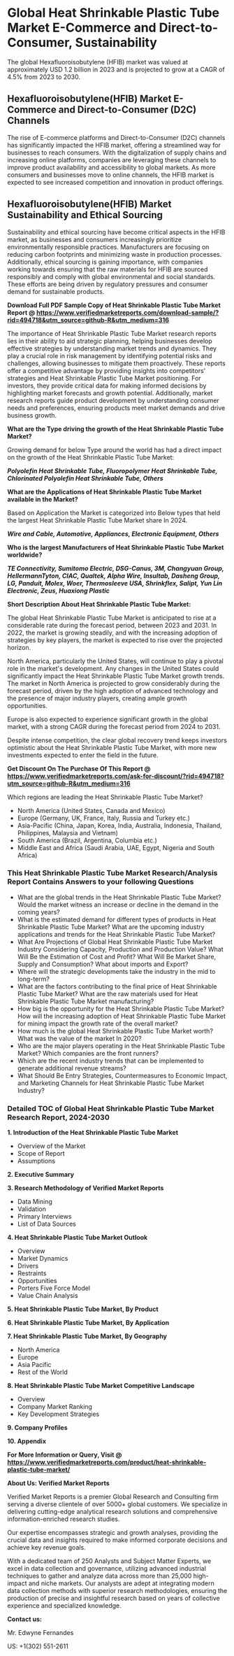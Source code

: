 <h1>Global Heat Shrinkable Plastic Tube Market E-Commerce and Direct-to-Consumer, Sustainability</h1><p class=""><p>The global Hexafluoroisobutylene (HFIB) market was valued at approximately USD 1.2 billion in 2023 and is projected to grow at a CAGR of 4.5% from 2023 to 2030.</p><h2>Hexafluoroisobutylene(HFIB) Market E-Commerce and Direct-to-Consumer (D2C) Channels</h2><p>The rise of E-commerce platforms and Direct-to-Consumer (D2C) channels has significantly impacted the HFIB market, offering a streamlined way for businesses to reach consumers. With the digitalization of supply chains and increasing online platforms, companies are leveraging these channels to improve product availability and accessibility to global markets. As more consumers and businesses move to online channels, the HFIB market is expected to see increased competition and innovation in product offerings.</p><h2>Hexafluoroisobutylene(HFIB) Market Sustainability and Ethical Sourcing</h2><p>Sustainability and ethical sourcing have become critical aspects in the HFIB market, as businesses and consumers increasingly prioritize environmentally responsible practices. Manufacturers are focusing on reducing carbon footprints and minimizing waste in production processes. Additionally, ethical sourcing is gaining importance, with companies working towards ensuring that the raw materials for HFIB are sourced responsibly and comply with global environmental and social standards. These efforts are being driven by regulatory pressures and consumer demand for sustainable products.</p></p><p class=""><strong>Download Full PDF Sample Copy of Heat Shrinkable Plastic Tube Market Report @ <a href="https://www.verifiedmarketreports.com/download-sample/?rid=494718&utm_source=github-R&utm_medium=316" target="_blank">https://www.verifiedmarketreports.com/download-sample/?rid=494718&utm_source=github-R&utm_medium=316</a></strong></p><p>The importance of&nbsp;Heat Shrinkable Plastic Tube Market research reports lies in their ability to aid strategic planning, helping businesses develop effective strategies by understanding market trends and dynamics. They play a crucial role in risk management by identifying potential risks and challenges, allowing businesses to mitigate them proactively. These reports offer a competitive advantage by providing insights into competitors' strategies and Heat Shrinkable Plastic Tube Market positioning. For investors, they provide critical data for making informed decisions by highlighting market forecasts and growth potential. Additionally, market research reports guide product development by understanding consumer needs and preferences, ensuring products meet market demands and drive business growth.</p><p><strong>What are the&nbsp;Type driving the growth of the Heat Shrinkable Plastic Tube Market?</strong></p><p id="" class="">Growing demand for below Type around the world has had a direct impact on the growth of the Heat Shrinkable Plastic Tube Market:</p><p class=""><em><strong>Polyolefin Heat Shrinkable Tube, Fluoropolymer Heat Shrinkable Tube, Chlorinated Polyolefin Heat Shrinkable Tube, Others</strong></em></p><p class=""><strong>What are the&nbsp;Applications&nbsp;of Heat Shrinkable Plastic Tube Market available in the Market?</strong></p><p id="" class="">Based on Application the Market is categorized into Below types that held the largest Heat Shrinkable Plastic Tube Market share In 2024.</p><p class=""><em><strong>Wire and Cable, Automotive, Appliances, Electronic Equipment, Others</strong></em></p><p class=""><strong>Who is the largest Manufacturers of Heat Shrinkable Plastic Tube Market worldwide?</strong></p><p><em><strong>TE Connectivity, Sumitomo Electric, DSG-Canus, 3M, Changyuan Group, HellermannTyton, CIAC, Qualtek, Alpha Wire, Insultab, Dasheng Group, LG, Panduit, Molex, Woer, Thermosleeve USA, Shrinkflex, Salipt, Yun Lin Electronic, Zeus, Huaxiong Plastic</strong></em></p><p id="" class=""><strong>Short Description About Heat Shrinkable Plastic Tube Market:</strong></p><p>The global Heat Shrinkable Plastic Tube Market is anticipated to rise at a considerable rate during the forecast period, between 2023 and 2031. In 2022, the market is growing steadily, and with the increasing adoption of strategies by key players, the market is expected to rise over the projected horizon.</p><p>North America, particularly the United States, will continue to play a pivotal role in the market's development. Any changes in the United States could significantly impact the Heat Shrinkable Plastic Tube Market growth trends. The market in North America is projected to grow considerably during the forecast period, driven by the high adoption of advanced technology and the presence of major industry players, creating ample growth opportunities.</p><p>Europe is also expected to experience significant growth in the global market, with a strong CAGR during the forecast period from 2024 to 2031.</p><p>Despite intense competition, the clear global recovery trend keeps investors optimistic about the Heat Shrinkable Plastic Tube Market, with more new investments expected to enter the field in the future.</p><p id="" class=""><strong>Get Discount On The Purchase Of This Report @ <a href="https://www.verifiedmarketreports.com/ask-for-discount/?rid=494718?utm_source=github-R&utm_medium=316" target="_blank">https://www.verifiedmarketreports.com/ask-for-discount/?rid=494718?utm_source=github-R&utm_medium=316</a></strong></p><p class="">Which regions are leading the Heat Shrinkable Plastic Tube Market?</p><ul><li>North America (United States, Canada and Mexico)</li><li>Europe (Germany, UK, France, Italy, Russia and Turkey etc.)</li><li>Asia-Pacific (China, Japan, Korea, India, Australia, Indonesia, Thailand, Philippines, Malaysia and Vietnam)</li><li>South America (Brazil, Argentina, Columbia etc.)</li><li>Middle East and Africa (Saudi Arabia, UAE, Egypt, Nigeria and South Africa)</li></ul><h3 id="" class="">This Heat Shrinkable Plastic Tube Market Research/Analysis Report Contains Answers to your following Questions</h3><ul><li>What are the global trends in the Heat Shrinkable Plastic Tube Market? Would the market witness an increase or decline in the demand in the coming years?</li><li>What is the estimated demand for different types of products in Heat Shrinkable Plastic Tube Market? What are the upcoming industry applications and trends for the Heat Shrinkable Plastic Tube Market?</li><li>What Are Projections of Global Heat Shrinkable Plastic Tube Market Industry Considering Capacity, Production and Production Value? What Will Be the Estimation of Cost and Profit? What Will Be Market Share, Supply and Consumption? What about imports and Export?</li><li>Where will the strategic developments take the industry in the mid to long-term?</li><li>What are the factors contributing to the final price of Heat Shrinkable Plastic Tube Market? What are the raw materials used for Heat Shrinkable Plastic Tube Market manufacturing?</li><li>How big is the opportunity for the Heat Shrinkable Plastic Tube Market? How will the increasing adoption of Heat Shrinkable Plastic Tube Market for mining impact the growth rate of the overall market?</li><li>How much is the global Heat Shrinkable Plastic Tube Market worth? What was the value of the market In 2020?</li><li>Who are the major players operating in the Heat Shrinkable Plastic Tube Market? Which companies are the front runners?</li><li>Which are the recent industry trends that can be implemented to generate additional revenue streams?</li><li>What Should Be Entry Strategies, Countermeasures to Economic Impact, and Marketing Channels for Heat Shrinkable Plastic Tube Market Industry?</li></ul><h3 id="" class="">Detailed TOC of Global Heat Shrinkable Plastic Tube Market Research Report, 2024-2030</h3><p id="" class=""><strong>1. Introduction of the Heat Shrinkable Plastic Tube Market</strong></p><ul><li>Overview of the Market</li><li>Scope of Report</li><li>Assumptions</li></ul><p id="" class=""><strong>2. Executive Summary</strong></p><p id="" class=""><strong>3. Research Methodology of Verified Market Reports</strong></p><ul><li>Data Mining</li><li>Validation</li><li>Primary Interviews</li><li>List of Data Sources</li></ul><p id="" class=""><strong>4. Heat Shrinkable Plastic Tube Market Outlook</strong></p><ul><li>Overview</li><li>Market Dynamics</li><li>Drivers</li><li>Restraints</li><li>Opportunities</li><li>Porters Five Force Model</li><li>Value Chain Analysis</li></ul><p id="" class=""><strong>5. Heat Shrinkable Plastic Tube Market, By Product</strong></p><p id="" class=""><strong>6. Heat Shrinkable Plastic Tube Market, By Application</strong></p><p id="" class=""><strong>7. Heat Shrinkable Plastic Tube Market, By Geography</strong></p><ul><li>North America</li><li>Europe</li><li>Asia Pacific</li><li>Rest of the World</li></ul><p id="" class=""><strong>8. Heat Shrinkable Plastic Tube Market Competitive Landscape</strong></p><ul><li>Overview</li><li>Company Market Ranking</li><li>Key Development Strategies</li></ul><p id="" class=""><strong>9. Company Profiles</strong></p><p id="" class=""><strong>10. Appendix</strong></p><p id="" class=""><strong>For More Information or Query, Visit @ <a href="https://www.verifiedmarketreports.com/product/heat-shrinkable-plastic-tube-market/" target="_blank">https://www.verifiedmarketreports.com/product/heat-shrinkable-plastic-tube-market/</a></strong></p><p id="" class=""><strong>About Us: Verified Market Reports</strong></p><p id="" class="">Verified Market Reports is a premier Global Research and Consulting firm serving a diverse clientele of over 5000+ global customers. We specialize in delivering cutting-edge analytical research solutions and comprehensive information-enriched research studies.</p><p id="" class="">Our expertise encompasses strategic and growth analyses, providing the crucial data and insights required to make informed corporate decisions and achieve key revenue goals.</p><p id="" class="">With a dedicated team of 250 Analysts and Subject Matter Experts, we excel in data collection and governance, utilizing advanced industrial techniques to gather and analyze data across more than 25,000 high-impact and niche markets. Our analysts are adept at integrating modern data collection methods with superior research methodologies, ensuring the production of precise and insightful research based on years of collective experience and specialized knowledge.</p><p id="" class=""><strong>Contact us:</strong></p><p id="" class="">Mr. Edwyne Fernandes</p><p id="" class="">US: +1(302) 551-2611</p>